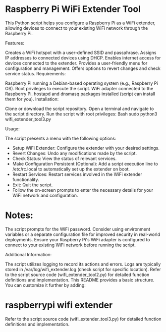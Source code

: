 # Raspberry Pi WiFi Extender Tool

This Python script helps you configure a Raspberry Pi as a WiFi extender, allowing devices to connect to your existing WiFi network through the Raspberry Pi.

Features:

Creates a WiFi hotspot with a user-defined SSID and passphrase.
Assigns IP addresses to connected devices using DHCP.
Enables internet access for devices connected to the extender.
Provides a user-friendly menu for configuration and management.
Offers options to revert changes and check service status.
Requirements:

Raspberry Pi running a Debian-based operating system (e.g., Raspberry Pi OS).
Root privileges to execute the script.
WiFi adapter connected to the Raspberry Pi.
hostapd and dnsmasq packages installed (script can install them for you).
Installation:

Clone or download the script repository.
Open a terminal and navigate to the script directory.
Run the script with root privileges:
Bash
sudo python3 wifi_extender_tool3.py

Usage:

The script presents a menu with the following options:

- Setup WiFi Extender: Configure the extender with your desired settings.
- Revert Changes: Undo any modifications made by the script.
- Check Status: View the status of relevant services.
- Make Configuration Persistent (Optional): Add a script execution line to /etc/rc.local to automatically set up the extender on boot.
- Restart Services: Restart services involved in the WiFi extender functionality.
- Exit: Quit the script.
- Follow the on-screen prompts to enter the necessary details for your WiFi network and configuration.

# Notes:

The script prompts for the WiFi password. Consider using environment variables or a separate configuration file for improved security in real-world deployments.
Ensure your Raspberry Pi's WiFi adapter is configured to connect to your existing WiFi network before running the script.

Additional Information:

The script utilizes logging to record its actions and errors. Logs are typically stored in /var/log/wifi_extender.log (check script for specific location).
Refer to the script source code (wifi_extender_tool2.py) for detailed function definitions and implementation.
This README provides a basic structure. You can customize it further by adding:

# raspberrypi wifi extender

Refer to the script source code (wifi_extender_tool3.py) for detailed function definitions and implementation.
